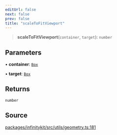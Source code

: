 ```yaml
---
editUrl: false
next: false
prev: false
title: "scaleToFitViewport"
---
```


> **scaleToFitViewport**(`container`, `target`): `number`

## Parameters

• **container**: [`Box`](../type-aliases/Box.md)

• **target**: [`Box`](../type-aliases/Box.md)

## Returns

`number`

## Source

[packages/infinitykit/src/utils/geometry.ts:181](https://github.com/nodenogg-in/alpha-p2p/blob/d78065f/packages/infinitykit/src/utils/geometry.ts#L181)
